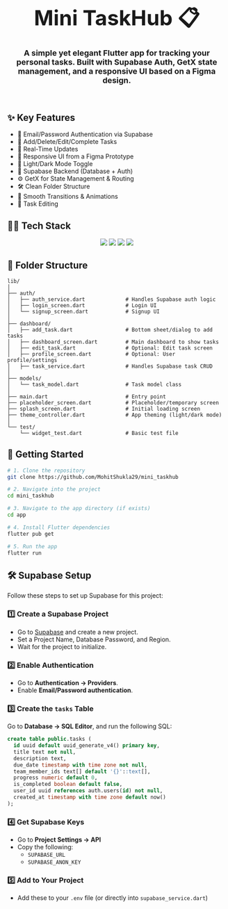 <div align="center"> 
  <h1><font size="10">Mini TaskHub 📋</font></h1> 
  <h3><font size="4">A simple yet elegant Flutter app for tracking your personal tasks. Built with Supabase Auth, GetX state management, and a responsive UI based on a Figma design.</font></h3> 
  <br>
</div>

## ✨ Key Features

- 🔐 Email/Password Authentication via Supabase  
- 🧾 Add/Delete/Edit/Complete Tasks  
- 🔁 Real-Time Updates  
- 🎨 Responsive UI from a Figma Prototype  
- 🌙 Light/Dark Mode Toggle  
- 💾 Supabase Backend (Database + Auth)  
- ⚙️ GetX for State Management & Routing  
- 🛠️ Clean Folder Structure  
- 🎥 Smooth Transitions & Animations  
- 📝 Task Editing  

## 🧑‍💻 Tech Stack

<div align="center"> 
  <a href="https://flutter.dev/"><img src="https://img.shields.io/badge/Flutter-%2302569B.svg?style=for-the-badge&logo=flutter&logoColor=white"></a> 
  <a href="https://supabase.com/"><img src="https://img.shields.io/badge/Supabase-3ECF8E?style=for-the-badge&logo=supabase&logoColor=white"></a> 
  <a href="https://dart.dev/"><img src="https://img.shields.io/badge/Dart-0175C2.svg?style=for-the-badge&logo=dart&logoColor=white"></a> 
  <a href="https://getx.site/"><img src="https://img.shields.io/badge/GetX-7B1FA2?style=for-the-badge&logo=dart&logoColor=white"></a> 
</div>

## 📁 Folder Structure

```
lib/
│
├── auth/
│   ├── auth_service.dart             # Handles Supabase auth logic
│   ├── login_screen.dart             # Login UI
│   └── signup_screen.dart            # Signup UI
│
├── dashboard/
│   ├── add_task.dart                 # Bottom sheet/dialog to add tasks
│   ├── dashboard_screen.dart         # Main dashboard to show tasks
│   ├── edit_task.dart                # Optional: Edit task screen
│   ├── profile_screen.dart           # Optional: User profile/settings
│   ├── task_service.dart             # Handles Supabase task CRUD
│
├── models/
│   └── task_model.dart               # Task model class
│
├── main.dart                         # Entry point
├── placeholder_screen.dart           # Placeholder/temporary screen
├── splash_screen.dart                # Initial loading screen
├── theme_controller.dart             # App theming (light/dark mode)
│
└── test/
    └── widget_test.dart              # Basic test file
```

## 🚀 Getting Started

```bash
# 1. Clone the repository
git clone https://github.com/MohitShukla29/mini_taskhub

# 2. Navigate into the project
cd mini_taskhub

# 3. Navigate to the app directory (if exists)
cd app

# 4. Install Flutter dependencies
flutter pub get

# 5. Run the app
flutter run
```

## 🛠️ Supabase Setup

Follow these steps to set up Supabase for this project:

### 1️⃣ Create a Supabase Project

- Go to [Supabase](https://supabase.com) and create a new project.  
- Set a Project Name, Database Password, and Region.  
- Wait for the project to initialize.

### 2️⃣ Enable Authentication

- Go to **Authentication → Providers**.  
- Enable **Email/Password authentication**.

### 3️⃣ Create the `tasks` Table

Go to **Database → SQL Editor**, and run the following SQL:

```sql
create table public.tasks (
  id uuid default uuid_generate_v4() primary key,
  title text not null,
  description text,
  due_date timestamp with time zone not null,
  team_member_ids text[] default '{}'::text[],
  progress numeric default 0,
  is_completed boolean default false,
  user_id uuid references auth.users(id) not null,
  created_at timestamp with time zone default now()
);
```

### 4️⃣ Get Supabase Keys

- Go to **Project Settings → API**
- Copy the following:
  - `SUPABASE_URL`
  - `SUPABASE_ANON_KEY`

### 5️⃣ Add to Your Project

- Add these to your `.env` file (or directly into `supabase_service.dart`)


